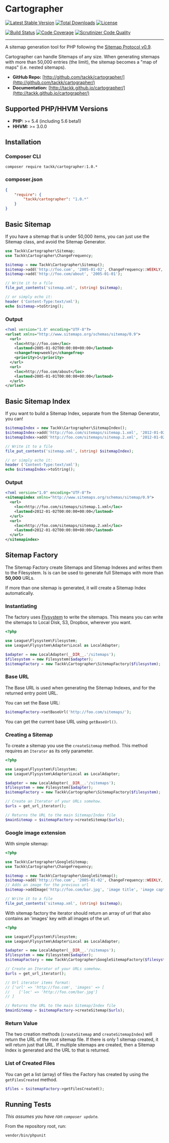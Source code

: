 # Cartographer

[![Latest Stable Version](https://poser.pugx.org/tackk/cartographer/version.png)](https://packagist.org/packages/tackk/cartographer)
[![Total Downloads](https://poser.pugx.org/tackk/cartographer/d/total.png)](https://packagist.org/packages/tackk/cartographer)
[![License](https://poser.pugx.org/tackk/cartographer/license.png)](https://packagist.org/packages/tackk/cartographer)

[![Build Status](https://travis-ci.org/tackk/cartographer.svg)](https://travis-ci.org/tackk/cartographer)
[![Code Coverage](https://scrutinizer-ci.com/g/tackk/cartographer/badges/coverage.png?s=5547a47fb7e014a26cc4b43f69832f82b673d8ba)](https://scrutinizer-ci.com/g/tackk/cartographer/)
[![Scrutinizer Code Quality](https://scrutinizer-ci.com/g/tackk/cartographer/badges/quality-score.png?s=47b9d98507fa3ea5be94ef3656a3de5a5bff662d)](https://scrutinizer-ci.com/g/tackk/cartographer/)

----

A sitemap generation tool for PHP following the [Sitemap Protocol v0.9](http://www.sitemaps.org/protocol.html).

Cartographer can handle Sitemaps of any size.  When generating sitemaps with more than 50,000
entries (the limit), the sitemap becomes a "map of maps" (i.e. nested sitemaps).

* **GitHub Repo:** [http://github.com/tackk/cartographer/](http://github.com/tackk/cartographer/)
* **Documentation:** [http://tackk.github.io/cartographer/](http://tackk.github.io/cartographer/)

## Supported PHP/HHVM Versions

* **PHP:** >= 5.4 (including 5.6 beta1)
* **HHVM:** >= 3.0.0

## Installation

### Composer CLI

```
composer require tackk/cartographer:1.0.*
```

### composer.json

``` json
{
    "require": {
        "tackk/cartographer": "1.0.*"
    }
}
```

## Basic Sitemap

If you have a sitemap that is under 50,000 items, you can just use the Sitemap class, and avoid the Sitemap
Generator.

``` php
use Tackk\Cartographer\Sitemap;
use Tackk\Cartographer\ChangeFrequency;

$sitemap = new Tackk\Cartographer\Sitemap();
$sitemap->add('http://foo.com', '2005-01-02', ChangeFrequency::WEEKLY, 1.0);
$sitemap->add('http://foo.com/about', '2005-01-01');

// Write it to a file
file_put_contents('sitemap.xml', (string) $sitemap);

// or simply echo it:
header ('Content-Type:text/xml');
echo $sitemap->toString();
```

### Output

``` xml
<?xml version="1.0" encoding="UTF-8"?>
<urlset xmlns="http://www.sitemaps.org/schemas/sitemap/0.9">
  <url>
    <loc>http://foo.com</loc>
    <lastmod>2005-01-02T00:00:00+00:00</lastmod>
    <changefreq>weekly</changefreq>
    <priority>1</priority>
  </url>
  <url>
    <loc>http://foo.com/about</loc>
    <lastmod>2005-01-01T00:00:00+00:00</lastmod>
  </url>
</urlset>
```

## Basic Sitemap Index

If you want to build a Sitemap Index, separate from the Sitemap Generator, you can!

``` php
$sitemapIndex = new Tackk\Cartographer\SitemapIndex();
$sitemapIndex->add('http://foo.com/sitemaps/sitemap.1.xml', '2012-01-02');
$sitemapIndex->add('http://foo.com/sitemaps/sitemap.2.xml', '2012-01-02');

// Write it to a file
file_put_contents('sitemap.xml', (string) $sitemapIndex);

// or simply echo it:
header ('Content-Type:text/xml');
echo $sitemapIndex->toString();
```

### Output

``` xml
<?xml version="1.0" encoding="UTF-8"?>
<sitemapindex xmlns="http://www.sitemaps.org/schemas/sitemap/0.9">
  <url>
    <loc>http://foo.com/sitemaps/sitemap.1.xml</loc>
    <lastmod>2012-01-02T00:00:00+00:00</lastmod>
  </url>
  <url>
    <loc>http://foo.com/sitemaps/sitemap.2.xml</loc>
    <lastmod>2012-01-02T00:00:00+00:00</lastmod>
  </url>
</sitemapindex>
```

## Sitemap Factory

The Sitemap Factory create Sitemaps and Sitemap Indexes and writes them to the Filesystem.
Is is can be used to generate full Sitemaps with more than **50,000** URLs.

If more than one sitemap is generated, it will create a Sitemap Index automatically.

### Instantiating

The factory uses [Flysystem](http://flysystem.thephpleague.com/) to write the sitemaps.  This
means you can write the sitemaps to Local Disk, S3, Dropbox, wherever you want.

``` php
<?php

use League\Flysystem\Filesystem;
use League\Flysystem\Adapter\Local as LocalAdapter;

$adapter = new LocalAdapter(__DIR__.'/sitemaps');
$filesystem = new Filesystem($adapter);
$sitemapFactory = new Tackk\Cartographer\SitemapFactory($filesystem);

```

### Base URL

The Base URL is used when generating the Sitemap Indexes, and for the returned entry point URL.

You can set the Base URL:

``` php
$sitemapFactory->setBaseUrl('http://foo.com/sitemaps/');
```

You can get the current base URL using `getBaseUrl()`.

### Creating a Sitemap

To create a sitemap you use the `createSitemap` method.  This method requires an `Iterator` as
its only parameter.

``` php
<?php

use League\Flysystem\Filesystem;
use League\Flysystem\Adapter\Local as LocalAdapter;

$adapter = new LocalAdapter(__DIR__.'/sitemaps');
$filesystem = new Filesystem($adapter);
$sitemapFactory = new Tackk\Cartographer\SitemapFactory($filesystem);

// Create an Iterator of your URLs somehow.
$urls = get_url_iterator();

// Returns the URL to the main Sitemap/Index file
$mainSitemap = $sitemapFactory->createSitemap($urls);

```


### Google image extension

With simple sitemap:

```php
<?php

use Tackk\Cartographer\GoogleSitemap;
use Tackk\Cartographer\ChangeFrequency;

$sitemap = new Tackk\Cartographer\GoogleSitemap();
$sitemap->add('http://foo.com', '2005-01-02', ChangeFrequency::WEEKLY, 1.0);
// Adds an image for the previous url
$sitemap->addImage('http://foo.com/bar.jpg', 'image title', 'image caption', 'geo location', 'license');

// Write it to a file
file_put_contents('sitemap.xml', (string) $sitemap);
```


With sitemap factory the iterator should return an array of url that also contains an 'images' key with all images of the url.

```php
<?php

use League\Flysystem\Filesystem;
use League\Flysystem\Adapter\Local as LocalAdapter;

$adapter = new LocalAdapter(__DIR__.'/sitemaps');
$filesystem = new Filesystem($adapter);
$sitemapFactory = new Tackk\Cartographer\GoogleSitemapFactory($filesystem);

// Create an Iterator of your URLs somehow.
$urls = get_url_iterator();

// Url iterator items format:
// ['url' => 'http://foo.com', 'images' => [
//    ['loc' => 'http://foo.com/bar.jpg']
// ]

// Returns the URL to the main Sitemap/Index file
$mainSitemap = $sitemapFactory->createSitemap($urls);

```


### Return Value

The two creation methods (`createSitemap` and `createSitemapIndex`) will return the URL
of the root sitemap file.  If there is only 1 sitemap created, it will return just that URL.
If multiple sitemaps are created, then a Sitemap Index is generated and the URL to that is returned.

### List of Created Files

You can get a list (array) of files the Factory has created by using the `getFilesCreated` method.

``` php
$files = $sitemapFactory->getFilesCreated();
```

## Running Tests

*This assumes you have ran `composer update`.*

From the repository root, run:

```
vendor/bin/phpunit
```
